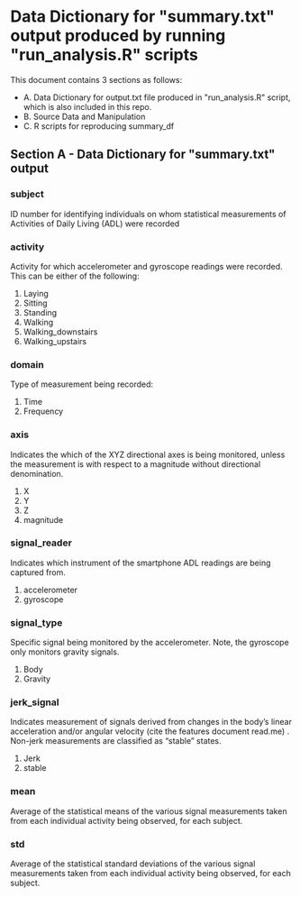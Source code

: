 # Data Dictionary for "summary.txt" output produced by running "run_analysis.R" scripts

This document contains 3 sections as follows:

* A.	Data Dictionary for output.txt file produced in "run_analysis.R" script, which is also included in this repo.
* B.	Source Data and Manipulation
* C.	R scripts for reproducing summary_df

## Section A - Data Dictionary for "summary.txt" output
### subject
  ID number for identifying individuals on whom statistical measurements of Activities of Daily Living (ADL) were recorded

### activity
  Activity for which accelerometer and gyroscope readings were recorded. This can be either of the following:
  1.	Laying
  2.	Sitting
  3.	Standing
  4.	Walking
  5.	Walking_downstairs
  6.	Walking_upstairs

### domain
  Type of measurement being recorded:
  1.	Time
  2.	Frequency

### axis
  Indicates the which of the XYZ directional axes is being monitored, unless the measurement is with respect to a magnitude without directional denomination.
  1.	X
  2.	Y
  3.	Z
  4.	magnitude

### signal_reader
  Indicates which instrument of the smartphone ADL readings are being captured from.
  1.	accelerometer
  2.	gyroscope

### signal_type
  Specific signal being monitored by the accelerometer. Note, the gyroscope only monitors gravity signals. 
  1.	Body
  2.	Gravity

### jerk_signal
  Indicates measurement of signals derived from changes in the body’s linear acceleration and/or angular velocity (cite the features document read.me) . Non-jerk measurements are classified as “stable” states.
  1.	Jerk
  2.	stable

### mean
  Average of the statistical means of the various signal measurements taken from each individual activity being observed, for each subject.

### std
  Average of the statistical standard deviations of the various signal measurements taken from each individual activity being observed, for each subject.
